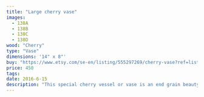 ```yaml
---
title: "Large cherry vase"
images:
  - 138A
  - 138B
  - 138C
  - 138D
wood: "Cherry"
type: "Vase"
dimensions: '14" x 8"'
buy: "https://www.etsy.com/se-en/listing/555297269/cherry-vase?ref=listing-shop-header-1"
price: 450
tags:
date: 2016-6-15
description: "This special cherry vessel or vase is an end grain beauty. The grain flows from a vanilla into an attractive cherry color. The shape is reminiscent of southwestern pottery. It is food safe, and will provide beauty and uniqueness to a home."
---
```


